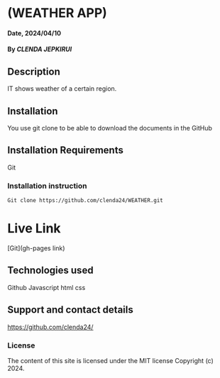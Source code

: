 # (WEATHER APP)

#### Date, 2024/04/10

#### By *CLENDA JEPKIRUI*

## Description
IT shows weather of a certain region.


## Installation
You use git clone to be able to download the documents in the GitHub

## Installation Requirements
Git

### Installation instruction
```
Git clone https://github.com/clenda24/WEATHER.git

```

# Live Link
[Git](gh-pages link)

## Technologies used
Github
Javascript
html
css

## Support and contact details
https://github.com/clenda24/

### License
The content of this site is licensed under the MIT license
Copyright (c) 2024.